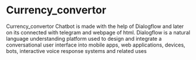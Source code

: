 # Currency_convertor
Currency_convertor Chatbot is made with the help of Dialogflow and later on its connected with telegram  and webpage of html. Dialogflow is a natural language understanding platform used to design and integrate a conversational user interface into mobile apps, web applications, devices, bots, interactive voice response systems and related uses
